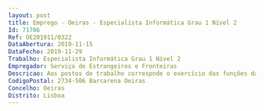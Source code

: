 ```yaml
--- 
layout: post
title: Emprego - Oeiras - Especialista Informática Grau 1 Nível 2
Id: 71706
Ref: OE201911/0322
DataAbertura: 2019-11-15
DataFecho: 2019-11-29
Trabalho: Especialista Informática Grau 1 Nível 2
Empregador: Serviço de Estrangeiros e Fronteiras
Descricao: Aos postos de trabalho correspnde o exercício das funções da carreira de Especialista de Informática, constantes de Artigo 2º da Portaria 358 2002, de 3 de abril.Ref.ª A   Analista Programador   4 postos de trabalho.Ref.ª B   Administrador de Redes e Segurança Informática   2 postos de trabalho.Ref.ª C   Administrador de Sistemas e Base de Dados   2 postos de trabalho.
CodigoPostal: 2734-506 Barcarena Oeiras
Concelho: Oeiras
Distrito: Lisboa
--- 
```


